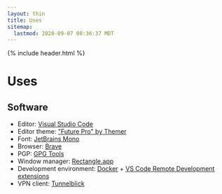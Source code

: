 ```yaml
---
layout: thin
title: Uses
sitemap:
  lastmod: 2020-09-07 08:36:37 MDT
---
```


{% include header.html %}

# Uses

## Software

- Editor: [Visual Studio Code](https://code.visualstudio.com/)
- Editor theme: ["Future Pro" by Themer](https://themer.dev/?colors.dark.shade0=%23242225&colors.dark.shade7=%23D9D7DA&colors.dark.accent0=%23C25B5B&colors.dark.accent1=%23B06E4A&colors.dark.accent2=%23C19944&colors.dark.accent3=%2359A257&colors.dark.accent4=%2341A48B&colors.dark.accent5=%235B91B3&colors.dark.accent6=%239467AD&colors.dark.accent7=%23BB5D88&colors.light.shade0=%23E4E4E7&colors.light.shade7=%23333135&colors.light.accent0=%23A54A4A&colors.light.accent1=%23B06740&colors.light.accent2=%239A7932&colors.light.accent3=%23448943&colors.light.accent4=%233B7D6C&colors.light.accent5=%23407596&colors.light.accent6=%236A4D7A&colors.light.accent7=%23904C6A&activeColorSet=dark&calculateIntermediaryShades.dark=true&calculateIntermediaryShades.light=true)
- Font: [JetBrains Mono](https://www.jetbrains.com/lp/mono/)
- Browser: [Brave](https://brave.com/)
- PGP: [GPG Tools](https://gpgtools.org/)
- Window manager: [Rectangle.app](https://rectangleapp.com/)
- Development environment: [Docker](https://www.docker.com/) + [VS Code Remote Development extensions](https://marketplace.visualstudio.com/items?itemName=ms-vscode-remote.vscode-remote-extensionpack)
- VPN client: [Tunnelblick](https://tunnelblick.net/)
